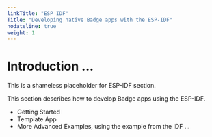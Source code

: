 ```yaml
---
linkTitle: "ESP IDF"
Title: "Developing native Badge apps with the ESP-IDF"
nodateline: true
weight: 1
---
```



# Introduction ...

This is a shameless placeholder for ESP-IDF section.

This section describes how to develop Badge apps using the ESP-IDF.

- Getting Started
- Template App
- More Advanced Examples, using the example from the IDF ...
